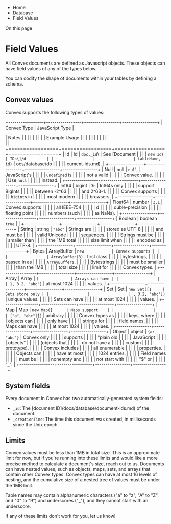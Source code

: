 <div>

<div>

<div>

<div>

-   Home
-   Database
-   Field Values

<div>

On this page

</div>

<div>

<div>

# Field Values

</div>

All Convex documents are defined as Javascript objects. These objects
can have field values of any of the types below.

You can codify the shape of documents within your tables by defining a
schema.

## Convex values​

Convex supports the following types of values:

+-----------------+-----------------+-----------------+-----------------+
| Convex Type     | JavaScript Type | <div>           | Notes           |
|                 |                 |                 |                 |
|                 |                 | Example Usage   |                 |
|                 |                 |                 |                 |
|                 |                 | </div>          |                 |
+=================+=================+=================+=================+
| Id              | Id              | `doc._id`\      | See \[Document  |
|                 |                 | `new Id(        | IDs\]/d         |
|                 |                 | tableName, id)` | ocs/database/do |
|                 |                 |                 | cument-ids.md). |
+-----------------+-----------------+-----------------+-----------------+
| Null            | null            | `null`          | JavaScript\'s   |
|                 |                 |                 | `undefined` is  |
|                 |                 |                 | not a valid     |
|                 |                 |                 | Convex value.   |
|                 |                 |                 | Use `null`      |
|                 |                 |                 | instead.        |
+-----------------+-----------------+-----------------+-----------------+
| Int64           | bigint          | `3n`            | Int64s only     |
|                 |                 |                 | support BigInts |
|                 |                 |                 | between -2\^63  |
|                 |                 |                 | and 2\^63-1.    |
|                 |                 |                 | Convex supports |
|                 |                 |                 | `bigint`s in    |
|                 |                 |                 | most modern     |
|                 |                 |                 | browsers.       |
+-----------------+-----------------+-----------------+-----------------+
| Float64         | number          | `3.1`           | Convex supports |
|                 |                 |                 | all IEEE-754    |
|                 |                 |                 | d               |
|                 |                 |                 | ouble-precision |
|                 |                 |                 | floating point  |
|                 |                 |                 | numbers (such   |
|                 |                 |                 | as NaNs).       |
+-----------------+-----------------+-----------------+-----------------+
| Boolean         | boolean         | `true`          |                 |
+-----------------+-----------------+-----------------+-----------------+
| String          | string          | `"abc"`         | Strings are     |
|                 |                 |                 | stored as UTF-8 |
|                 |                 |                 | and must be     |
|                 |                 |                 | valid Unicode   |
|                 |                 |                 | sequences.      |
|                 |                 |                 | Strings must be |
|                 |                 |                 | smaller than    |
|                 |                 |                 | the 1MB total   |
|                 |                 |                 | size limit when |
|                 |                 |                 | encoded as      |
|                 |                 |                 | UTF-8.          |
+-----------------+-----------------+-----------------+-----------------+
| Bytes           | ArrayBuffer     | `new            | Convex supports |
|                 |                 | ArrayBuffer(8)` | first class     |
|                 |                 |                 | bytestrings,    |
|                 |                 |                 | passed in as    |
|                 |                 |                 | `ArrayBuffer`s. |
|                 |                 |                 | Bytestrings     |
|                 |                 |                 | must be smaller |
|                 |                 |                 | than the 1MB    |
|                 |                 |                 | total size      |
|                 |                 |                 | limit for       |
|                 |                 |                 | Convex types.   |
+-----------------+-----------------+-----------------+-----------------+
| Array           | Array           | `[              | Arrays can have |
|                 |                 | 1, 3.2, "abc"]` | at most 1024    |
|                 |                 |                 | values.         |
+-----------------+-----------------+-----------------+-----------------+
| Set             | Set             | `new Set([1     | Sets store only |
|                 |                 | , 3.2, "abc"])` | unique values.  |
|                 |                 |                 | Sets can have   |
|                 |                 |                 | at most 1024    |
|                 |                 |                 | values.         |
+-----------------+-----------------+-----------------+-----------------+
| Map             | Map             | `new Map([      | Maps support    |
|                 |                 | ["a", "abc"]])` | arbitrary       |
|                 |                 |                 | Convex types as |
|                 |                 |                 | keys, where     |
|                 |                 |                 | objects can     |
|                 |                 |                 | only have       |
|                 |                 |                 | strings for     |
|                 |                 |                 | field names.    |
|                 |                 |                 | Maps can have   |
|                 |                 |                 | at most 1024    |
|                 |                 |                 | values.         |
+-----------------+-----------------+-----------------+-----------------+
| Object          | object          | `{a: "abc"}`    | Convex only     |
|                 |                 |                 | supports        |
|                 |                 |                 | \"plain old     |
|                 |                 |                 | JavaScript      |
|                 |                 |                 | objects\"       |
|                 |                 |                 | (objects that   |
|                 |                 |                 | do not have a   |
|                 |                 |                 | custom          |
|                 |                 |                 | prototype).     |
|                 |                 |                 | Convex includes |
|                 |                 |                 | all enumerable  |
|                 |                 |                 | properties.     |
|                 |                 |                 | Objects can     |
|                 |                 |                 | have at most    |
|                 |                 |                 | 1024 entries.   |
|                 |                 |                 | Field names     |
|                 |                 |                 | must be         |
|                 |                 |                 | nonempty and    |
|                 |                 |                 | not start with  |
|                 |                 |                 | \"\$\" or       |
|                 |                 |                 | \"\_\".         |
+-----------------+-----------------+-----------------+-----------------+

## System fields​

Every document in Convex has two automatically-generated system fields:

-   `_id`: The \[document ID\]/docs/database/document-ids.md) of the
    document.
-   `_creationTime`: The time this document was created, in milliseconds
    since the Unix epoch.

## Limits​

Convex values must be less than 1MB in total size. This is an
approximate limit for now, but if you\'re running into these limits and
would like a more precise method to calculate a document\'s size, reach
out to us. Documents can have nested values, such as objects, maps,
sets, and arrays that contain other Convex types. Convex types can have
at most 16 levels of nesting, and the cumulative size of a nested tree
of values must be under the 1MB limit.

Table names may contain alphanumeric characters (\"a\" to \"z\", \"A\"
to \"Z\", and \"0\" to \"9\") and underscores (\"\_\"), and they cannot
start with an underscore.

If any of these limits don\'t work for you, let us know!

</div>

</div>

</div>

</div>

</div>
